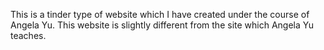 This is a tinder type of website which I have created under the course of Angela Yu.
This website is slightly different from the site which Angela Yu teaches.
